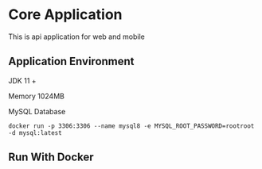 # Core Application

This is api application for web and mobile

## Application Environment

JDK 11 +

Memory 1024MB

MySQL Database
```
docker run -p 3306:3306 --name mysql8 -e MYSQL_ROOT_PASSWORD=rootroot -d mysql:latest
```
## Run With Docker